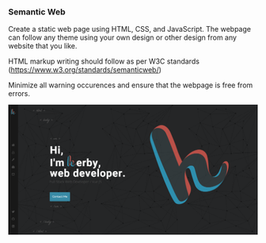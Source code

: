 ### Semantic Web

Create a static web page using HTML, CSS, and JavaScript. The webpage can follow any theme using your own design or other design from any website that you like. 

HTML markup writing should follow as per W3C standards (https://www.w3.org/standards/semanticweb/)

Minimize all warning occurences and ensure that the webpage is free from errors.

![alt text](/semantic-web.png)
